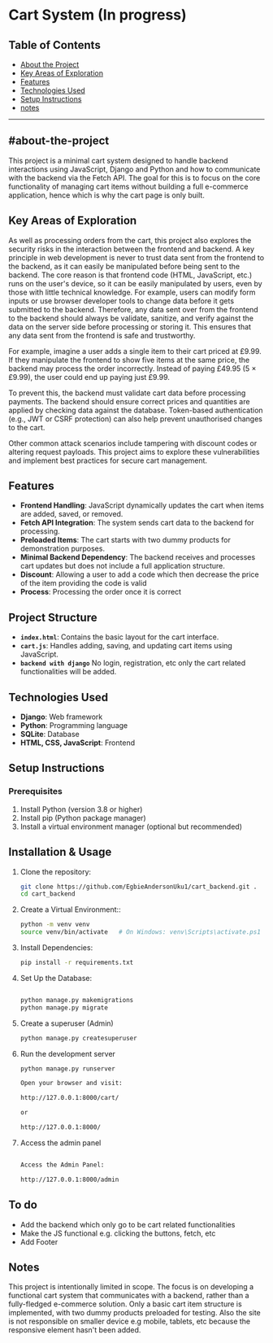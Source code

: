 # Cart System (In progress)


## Table of Contents

- [About the Project](#about-the-project)
- [Key Areas of Exploration](#key-areas-of-exploration)
- [Features](#features)
- [Technologies Used](#technologies-used)
- [Setup Instructions](#setup-instructions)
- [notes](#notes)


---


## #about-the-project

This project is a minimal cart system designed to handle backend interactions using JavaScript, Django and Python and how to communicate with the backend via the Fetch API. The goal for this is to focus on the core functionality of managing cart items without building a full e-commerce application, hence which is why the cart page is only built.


## Key Areas of Exploration

As well as processing orders from the cart, this project also explores the security risks in the interaction between the frontend and backend. A key principle in web development is never to trust data sent from the frontend to the backend, as it can easily be manipulated before being sent to the backend.
The core reason is that frontend code (HTML, JavaScript, etc.) runs on the user's device, so it can be easily manipulated by users, even by those with little technical knowledge. For example, users can modify form inputs or use browser developer tools to change data before it gets submitted to the backend. Therefore, any data sent over from the frontend to the backend should always be validate, sanitize, and verify against the data on the server side before processing or storing it. This ensures that any data sent from the frontend is safe and trustworthy.

For example, imagine a user adds a single item to their cart priced at £9.99. If they manipulate the frontend to show five items at the same price, the backend may process the order incorrectly. Instead of paying £49.95 (5 × £9.99), the user could end up paying just £9.99.

To prevent this, the backend must validate cart data before processing payments. The backend should ensure correct prices and quantities are applied by checking data against the database. Token-based authentication (e.g., JWT or CSRF protection) can also help prevent unauthorised changes to the cart.

Other common attack scenarios include tampering with discount codes or altering request payloads. This project aims to explore these vulnerabilities and implement best practices for secure cart management.


## Features

- **Frontend Handling**: JavaScript dynamically updates the cart when items are added, saved, or removed.
- **Fetch API Integration**: The system sends cart data to the backend for processing.
- **Preloaded Items**: The cart starts with two dummy products for demonstration purposes.
- **Minimal Backend Dependency**: The backend receives and processes cart updates but does not include a full application structure.
- **Discount**: Allowing a user to add a code which then decrease the price of the item providing the code is valid
- **Process**: Processing the order once it is correct

## Project Structure

- **`index.html`**: Contains the basic layout for the cart interface.
- **`cart.js`**: Handles adding, saving, and updating cart items using JavaScript.
- **`backend with django`** No login, registration, etc only the cart related functionalities will be added.


## Technologies Used

- **Django**: Web framework
- **Python**: Programming language
- **SQLite**: Database
- **HTML, CSS, JavaScript**: Frontend


## Setup Instructions

### Prerequisites

1. Install Python (version 3.8 or higher)
2. Install pip (Python package manager)
3. Install a virtual environment manager (optional but recommended)

## Installation & Usage

1. Clone the repository:
   ```sh
   git clone https://github.com/EgbieAndersonUku1/cart_backend.git .
   cd cart_backend
   ```


1. Create a Virtual Environment::
   ```sh
   python -m venv venv
   source venv/bin/activate   # On Windows: venv\Scripts\activate.ps1

   ```

1. Install Dependencies:
   ```sh
   pip install -r requirements.txt

   ```

1. Set Up the Database: 
   ```sh

   python manage.py makemigrations
   python manage.py migrate
   ```

1. Create a superuser (Admin)
   ```sh
   python manage.py createsuperuser

   ```

1. Run the development server
   ```sh
   python manage.py runserver

   Open your browser and visit:

   http://127.0.0.1:8000/cart/

   or
   
   http://127.0.0.1:8000/


   ```

1. Access the admin panel
   ```sh

   Access the Admin Panel:

   http://127.0.0.1:8000/admin
   ```

## To do
- Add the backend which only go to be cart related functionalities
- Make the JS functional e.g. clicking the buttons, fetch, etc
- Add Footer


## Notes

This project is intentionally limited in scope. The focus is on developing a functional cart system that communicates with a backend, rather than a fully-fledged e-commerce solution. Only a basic cart item structure is implemented, with two dummy products preloaded for testing. Also the site is not responsible on smaller device e.g mobile, tablets, etc because the responsive element hasn't been added.











